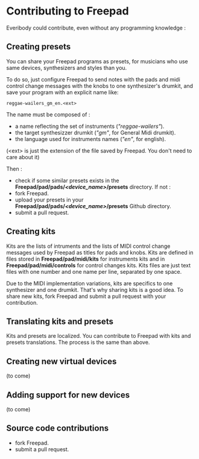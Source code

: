 # Contributing to Freepad

Everibody could contribute, even without any programming knowledge :

## Creating presets

You can share your Freepad programs as presets, for musicians who use same devices, synthesizers and styles than you.

To do so, just configure Freepad to send notes with the pads and midi control change messages with the knobs to one synthesizer's drumkit, and save your program with an explicit name like:
```
reggae-wailers_gm_en.<ext>
```
The name must be composed of :
- a name reflecting the set of instruments (*"reggae-wailers"*).
- the target synthesizzer drumkit (*"gm"*, for General Midi drumkit).
- the language used for instruments names (*"en"*, for english).

(\<ext\> is just the extension of the file saved by Freepad. You don't need to care about it)

Then :
- check if some similar presets exists in the **Freepad/pad/pads/*<device_name>*/presets** directory. If not :
- fork Freepad.
- upload your presets in your **Freepad/pad/pads/*<device_name>*/presets** Github directory.
- submit a pull request.


## Creating kits

Kits are the lists of intruments and the lists of MIDI control change messages used by Freepad as titles for pads and knobs. Kits are defined in files stored in **Freepad/pad/midi/kits** for instruments kits and in **Freepad/pad/midi/controls** for control changes kits. Kits files are just text files with one number and one name per line, separated by one space.

Due to the MIDI implementation variations, kits are specifics to one synthesizer and one drumkit. That's why sharing kits is a good idea. To share new kits, fork Freepad and submit a pull request with your contribution.


## Translating kits and presets
Kits and presets are localized. You can contribute to Freepad with kits and presets translations. The process is the same than above.


## Creating new virtual devices
(to come)


## Adding support for new devices
(to come)


## Source code contributions
- fork Freepad.
- submit a pull request.

